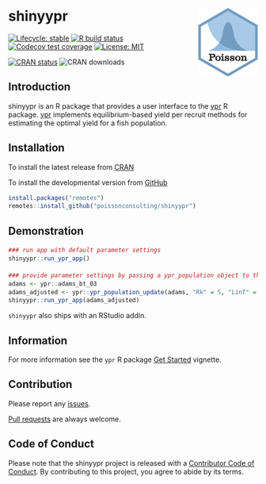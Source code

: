 
<!-- README.md is generated from README.Rmd. Please edit that file -->

# shinyypr <img src="man/figures/logo.png" align="right" />

<!-- badges: start -->

[![Lifecycle:
stable](https://img.shields.io/badge/lifecycle-stable-brightgreen.svg)](https://lifecycle.r-lib.org/articles/stages.html#stable)
[![R build
status](https://github.com/poissonconsulting/shinyypr/workflows/R-CMD-check/badge.svg)](https://github.com/poissonconsulting/shinyypr/actions)
[![Codecov test
coverage](https://codecov.io/gh/poissonconsulting/shinyypr/branch/master/graph/badge.svg)](https://codecov.io/gh/poissonconsulting/shinyypr?branch=master)
[![License:
MIT](https://img.shields.io/badge/License-MIT-green.svg)](https://opensource.org/licenses/MIT)
<!-- [![Tinyverse status](https://tinyverse.netlify.com/badge/shinyypr)](https://CRAN.R-project.org/package=shinyypr) -->
[![CRAN
status](https://www.r-pkg.org/badges/version/shinyypr)](https://cran.r-project.org/package=shinyypr)
![CRAN downloads](https://cranlogs.r-pkg.org/badges/shinyypr)

<!-- badges: end -->

## Introduction

shinyypr is an R package that provides a user interface to the
[ypr](https://github.com/poissonconsulting/ypr) R package.
[ypr](https://github.com/poissonconsulting/ypr) implements
equilibrium-based yield per recruit methods for estimating the optimal
yield for a fish population.

## Installation

To install the latest release from [CRAN](https://cran.r-project.org)

To install the developmental version from
[GitHub](https://github.com/poissonconsulting/shinyypr)

``` r
install.packages("remotes")
remotes::install_github("poissonconsulting/shinyypr")
```

## Demonstration

``` r
### run app with default parameter settings
shinyypr::run_ypr_app()

### provide parameter settings by passing a ypr_population object to the run_ypr_app function
adams <- ypr::adams_bt_03
adams_adjusted <- ypr::ypr_population_update(adams, "Rk" = 5, "Linf" = 140)
shinyypr::run_ypr_app(adams_adjusted)
```

`shinyypr` also ships with an RStudio addin.

## Information

For more information see the `ypr` R package [Get
Started](https://poissonconsulting.github.io/ypr/articles/ypr.html)
vignette.

## Contribution

Please report any
[issues](https://github.com/poissonconsulting/shinyypr/issues).

[Pull requests](https://github.com/poissonconsulting/shinyypr/pulls) are
always welcome.

## Code of Conduct

Please note that the shinyypr project is released with a [Contributor
Code of
Conduct](https://contributor-covenant.org/version/2/0/CODE_OF_CONDUCT.html).
By contributing to this project, you agree to abide by its terms.
